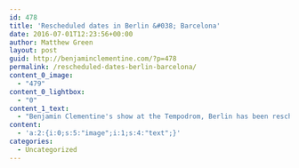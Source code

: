 ```yaml
---
id: 478
title: 'Rescheduled dates in Berlin &#038; Barcelona'
date: 2016-07-01T12:23:56+00:00
author: Matthew Green
layout: post
guid: http://benjaminclementine.com/?p=478
permalink: /rescheduled-dates-berlin-barcelona/
content_0_image:
  - "479"
content_0_lightbox:
  - "0"
content_1_text:
  - "Benjamin Clementine's show at the Tempodrom, Berlin has been rescheduled for 29th November. All tickets remain valid | For refunds please contact the box office direct. The date in Barcelona has also been moved, and full details will be confirmed next week."
content:
  - 'a:2:{i:0;s:5:"image";i:1;s:4:"text";}'
categories:
  - Uncategorized
---
```

